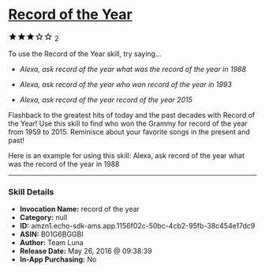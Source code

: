 # [Record of the Year](http://alexa.amazon.com/#skills/amzn1.echo-sdk-ams.app.1156f02c-50bc-4cb2-95fb-38c454e17dc9)
![3 stars](../../images/ic_star_black_18dp_1x.png)![3 stars](../../images/ic_star_black_18dp_1x.png)![3 stars](../../images/ic_star_black_18dp_1x.png)![3 stars](../../images/ic_star_border_black_18dp_1x.png)![3 stars](../../images/ic_star_border_black_18dp_1x.png) 2

To use the Record of the Year skill, try saying...

* *Alexa, ask record of the year what was the record of the year in 1988*

* *Alexa, ask record of the year who won record of the year in 1993*

* *Alexa, ask record of the year record of the year 2015*

Flashback to the greatest hits of today and the past decades with Record of the Year! Use this skill to find who won the Grammy for record of the year from 1959 to 2015. Reminisce about your favorite songs in the present and past!

Here is an example for using this skill:
Alexa, ask record of the year what was the record of the year in 1988

***

### Skill Details

* **Invocation Name:** record of the year
* **Category:** null
* **ID:** amzn1.echo-sdk-ams.app.1156f02c-50bc-4cb2-95fb-38c454e17dc9
* **ASIN:** B01G6BGGBI
* **Author:** Team Luna
* **Release Date:** May 26, 2016 @ 09:38:39
* **In-App Purchasing:** No

